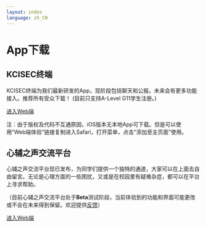 ```yaml
---
layout: index
language: zh_CN
---
```

# App下载


## KCISEC终端
KCISEC终端为我们最新研发的App，现阶段包括聊天和公报。未来会有更多功能接入。推荐所有受众下载！
(目前只支持A-Level G11学生注册。)

[进入Web端](https://coco.codemao.cn/editor/player/254319992?channel=h5)

注：由于版权及代码不互通原因，iOS版本无本地App可下载。但是可以使用“Web端体验”链接复制进入Safari，打开菜单，点击“添加至主页面”使用。

## 心辅之声交流平台
心辅之声交流平台现已发布，为同学们提供一个独特的通道，大家可以在上面去自由留言。无论是心理方面的一些困扰，又或是在校园里有疑难杂症，都可以在平台上寻求帮助。

（目前心辅之声交流平台处于**Beta**测试阶段，当前体验到的功能和界面可能更改或不会在未来得到保留。欢迎提供[反馈](mailto:EricStone2009@163.com)）

[进入Web端](https://coco.codemao.cn/editor/player/283238483?channel=h5)